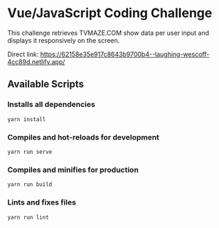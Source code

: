 # Vue/JavaScript Coding Challenge

This challenge retrieves TVMAZE.COM show data per user input and displays it responsively on the screen.

Direct link: https://62158e35e917c8643b9700b4--laughing-wescoff-4cc89d.netlify.app/


## Available Scripts

### Installs all dependencies
```
yarn install
```

### Compiles and hot-reloads for development
```
yarn run serve
```

### Compiles and minifies for production
```
yarn run build
```

### Lints and fixes files
```
yarn run lint
```